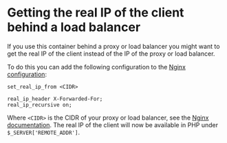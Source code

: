 # Getting the real IP of the client behind a load balancer
If you use this container behind a proxy or load balancer you might want to get the real IP of the client instead of the IP of the proxy or load balancer.

To do this you can add the following configuration to the [Nginx configuration](../config/nginx.conf):

```nginx
set_real_ip_from <CIDR>

real_ip_header X-Forwarded-For;
real_ip_recursive on;
```

Where `<CIDR>` is the CIDR of your proxy or load balancer, see the [Nginx documentation](http://nginx.org/en/docs/http/ngx_http_realip_module.html#set_real_ip_from). The real IP of the client will now be available in PHP under `$_SERVER['REMOTE_ADDR']`.